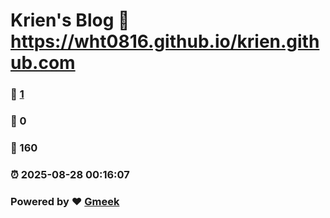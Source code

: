 # Krien's Blog :link: https://wht0816.github.io/krien.github.com 
### :page_facing_up: [1](https://wht0816.github.io/krien.github.com/tag.html) 
### :speech_balloon: 0 
### :hibiscus: 160 
### :alarm_clock: 2025-08-28 00:16:07 
### Powered by :heart: [Gmeek](https://github.com/Meekdai/Gmeek)

